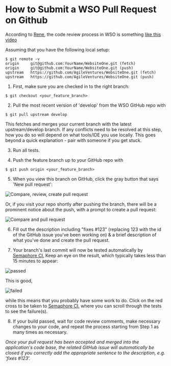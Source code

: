 How to Submit a WSO Pull Request on Github
==========================================

According to [Rene](http://www.agileventures.org/users/rene-paulokat), the code review process in WSO is something [like this video](https://youtu.be/QEN5-_93gQg)

Assuming that you have the following local setup:

```
$ git remote -v
origin	   git@github.com:YourName/WebsiteOne.git (fetch)
origin	   git@github.com:YourName/WebsiteOne.git (push)
upstream   https://github.com/AgileVentures/WebsiteOne.git (fetch)
upstream   https://github.com/AgileVentures/WebsiteOne.git (push)
```
1) First, make sure you are checked in to the right branch:

```
$ git checkout <your_feature_branch>
```

2) Pull the most recent version of 'develop' from the WSO GitHub repo with

```
$ git pull upstream develop
```

This fetches and merges your current branch with the latest upstream/develop branch. If any conflicts need to be resolved at this step, how you do so will depend on what tools/IDE you use locally. This goes beyond a quick explanation - pair with someone if you get stuck.

3) Run all tests.

4) Push the feature branch up to your GitHub repo with

```
$ git push origin <your_feature_branch>
```

5) When you view this branch on GitHub, click the gray button that says 'New pull request':

![Compare, review, create pull request](https://dl.dropboxusercontent.com/s/vrr9vjuokg67fg7/Screenshot%202017-08-01%2023.21.19.png?dl=0)

Or, if you visit your repo shortly after pushing the branch, there will be a prominent notice about the push, with a prompt to create a pull request:

![Compare and pull request](https://dl.dropboxusercontent.com/s/ovs26nmy3hz5lin/Screenshot%202017-08-01%2023.13.28.png?dl=0)

6) Fill out the description including "fixes #123" (replacing 123 with the id of the GitHub issue you've been working on) & a brief description of what you've done and create the pull request.

7) Your branch's last commit will now be tested automatically by [Semaphore CI.](semaphoreci.com) Keep an eye on the result, which typically takes less than 15 minutes to appear:

![passed](https://www.dropbox.com/s/2iiock65a9szf5w/Screenshot%202016-02-29%2011.50.59.png?dl=1)

 This is good,

![failed](https://www.dropbox.com/s/7ru2bcjjdnffp8s/Screenshot%202016-02-29%2011.49.33.png?dl=1)

 while this means that you probably have some work to do. Click on the red cross to be taken to [Semaphore CI.](semaphoreci.com) where you can scroll through the tests to see the failure(s).

8) If your build passed, wait for code review comments, make necessary changes to your code, and repeat the process starting from Step 1 as many times as necessary.

_Once your pull request has been accepted and merged into the application's code base, the related GitHub issue will automatically be closed if you correctly add the appropriate sentence to the description, e.g. 'fixes #123'._